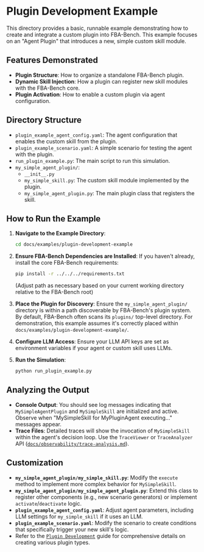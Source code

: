 # Plugin Development Example

This directory provides a basic, runnable example demonstrating how to create and integrate a custom plugin into FBA-Bench. This example focuses on an "Agent Plugin" that introduces a new, simple custom skill module.

## Features Demonstrated

-   **Plugin Structure**: How to organize a standalone FBA-Bench plugin.
-   **Dynamic Skill Injection**: How a plugin can register new skill modules with the FBA-Bench core.
-   **Plugin Activation**: How to enable a custom plugin via agent configuration.

## Directory Structure

-   `plugin_example_agent_config.yaml`: The agent configuration that enables the custom skill from the plugin.
-   `plugin_example_scenario.yaml`: A simple scenario for testing the agent with the plugin.
-   `run_plugin_example.py`: The main script to run this simulation.
-   `my_simple_agent_plugin/`:
    -   `__init__.py`
    -   `my_simple_skill.py`: The custom skill module implemented by the plugin.
    -   `my_simple_agent_plugin.py`: The main plugin class that registers the skill.

## How to Run the Example

1.  **Navigate to the Example Directory**:
    ```bash
    cd docs/examples/plugin-development-example
    ```

2.  **Ensure FBA-Bench Dependencies are Installed**: If you haven't already, install the core FBA-Bench requirements:
    ```bash
    pip install -r ../../../requirements.txt
    ```
    (Adjust path as necessary based on your current working directory relative to the FBA-Bench root)

3.  **Place the Plugin for Discovery**:
    Ensure the `my_simple_agent_plugin/` directory is within a path discoverable by FBA-Bench's plugin system. By default, FBA-Bench often scans its `plugins/` top-level directory. For demonstration, this example assumes it's correctly placed within `docs/examples/plugin-development-example/`.

4.  **Configure LLM Access**: Ensure your LLM API keys are set as environment variables if your agent or custom skill uses LLMs.

5.  **Run the Simulation**:
    ```bash
    python run_plugin_example.py
    ```

## Analyzing the Output

-   **Console Output**: You should see log messages indicating that `MySimpleAgentPlugin` and `MySimpleSkill` are initialized and active. Observe when "MySimpleSkill for MyPluginAgent executing..." messages appear.
-   **Trace Files**: Detailed traces will show the invocation of `MySimpleSkill` within the agent's decision loop. Use the `TraceViewer` or `TraceAnalyzer` API ([`docs/observability/trace-analysis.md`](docs/observability/trace-analysis.md)).

## Customization

-   **`my_simple_agent_plugin/my_simple_skill.py`**: Modify the `execute` method to implement more complex behavior for `MySimpleSkill`.
-   **`my_simple_agent_plugin/my_simple_agent_plugin.py`**: Extend this class to register other components (e.g., new scenario generators) or implement `activate`/`deactivate` logic.
-   **`plugin_example_agent_config.yaml`**: Adjust agent parameters, including LLM settings for `my_simple_skill` if it uses an LLM.
-   **`plugin_example_scenario.yaml`**: Modify the scenario to create conditions that specifically trigger your new skill's logic.
-   Refer to the [`Plugin Development`](../../development/plugin-development.md) guide for comprehensive details on creating various plugin types.
